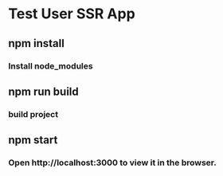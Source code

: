 # Test User SSR App
## npm install
### Install node_modules

## npm run build
### build project

## npm start
### Open http://localhost:3000 to view it in the browser.